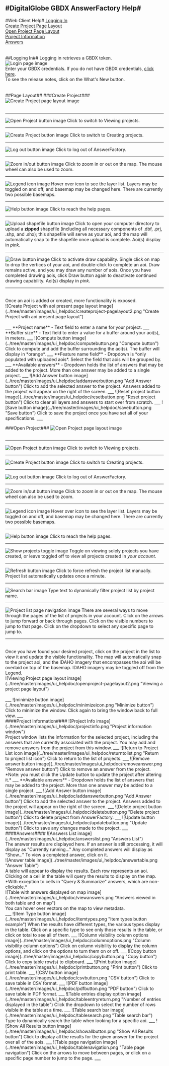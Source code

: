 #DigitalGlobe GBDX AnswerFactory Help#
----------

#Web Client Help#
[Logging In](#logging-in) <br>
[Create Project Page Layout](#create-project) <br>
[Open Project Page Layout](#open-project) <br>
[Project Information](#project-information) <br>
[Answers](#answers) <br>
<br><br>
##Logging In##
Logging in retrieves a GBDX token. <br>
![Login page image](../tree/master/images/ui_helpdoc/loginbox.png "Login Box for login page") <br>
Enter your GBDX credentials. If you do not have GBDX credentials, [click here](https://gbdx.geobigdata.io/account/self_registration/). <br>
To see the release notes, click on the What's New button.
<br><br><br>
##Page Layout##
###Create Project###
![Create Project page layout image](../tree/master/images/ui_helpdoc/createproject-pagelayout.png "Create Project page layout") <br>
<br>
___
![Open Project button image](../tree/master/images/ui_helpdoc/openbutton.png "Open Project button") Click to switch to Viewing projects.
___
![Create Project button image](../tree/master/images/ui_helpdoc/createbutton.png "Create Project button") Click to switch to Creating projects.
___
![Log out button image](../tree/master/images/ui_helpdoc/logoutbutton.png "Log out button") Click to log out of AnswerFactory.
___
![Zoom in/out button image](../tree/master/images/ui_helpdoc/zoombuttons.png "Zoom In/Out buttons") Click to zoom in or out on the map. The mouse wheel can also be used to zoom.
___
![Legend icon image](../tree/master/images/ui_helpdoc/legendicon.png "Legend icon") Hover over icon to see the layer list. Layers may be toggled on and off, and basemap may be changed here. There are currently two possible basemaps.
___
![Help button image](../tree/master/images/ui_helpdoc/helpicon.png "Help icon") Click to reach the help pages.
___
![Upload shapefile button image](../tree/master/images/ui_helpdoc/uploadbutton.png "Upload shapefile button") Click to open your computer directory to upload a **zipped** shapefile (including all necessary components of .dbf, .prj, .shp, and .shx); this shapefile will serve as your aoi, and the map will automatically snap to the shapefile once upload is complete. Aoi(s) display in *pink*.
___
![Draw button image](../tree/master/images/ui_helpdoc/draw.png "Draw button") Click to activate draw capability. Single click on map to drop the vertices of your aoi, and double-click to complete an aoi. Draw remains active, and you may draw any number of aois. Once you have completed drawing aois, click Draw button again to deactivate continued drawing capability. Aoi(s) display in *pink*.
___
<br>
Once an aoi is added or created, more functionality is exposed. <br>
![Create Project with aoi present page layout image](../tree/master/images/ui_helpdoc/createproject-pagelayout2.png "Create Project with aoi present page layout") <br>
<br>
___
**Project name** - Text field to enter a name for your project.
___
**Buffer size** - Text field to enter a value for a buffer around your aoi(s), in meters.
___
![Compute button image](../tree/master/images/ui_helpdoc/computebutton.png "Compute button") Click to compute and add the buffer surrounding the aoi(s). The buffer will display in *orange*.
___
**Feature name field** - Dropdown is *only populated with uploaded aois*. Select the field that aois will be grouped by.
___
**Available answers** - Dropdown holds the list of answers that may be added to the project. More than one answer may be added to a single project.
___
![Add Answer button image](../tree/master/images/ui_helpdoc/addanswerbutton.png "Add Answer button") Click to add the selected answer to the project. Answers added to the project will appear on the right of the screen.
___
![Reset project button image](../tree/master/images/ui_helpdoc/resetbutton.png "Reset project button") Click to clear all layers and answers to start over from scratch.
___
![Save button image](../tree/master/images/ui_helpdoc/savebutton.png "Save button") Click to save the project once you have set all of your specifications.
___

###Open Project###
![Open Project page layout image](../tree/master/images/ui_helpdoc/openproject-pagelayout.png "Open Project page layout") <br>
<br>
___
![Open Project button image](../tree/master/images/ui_helpdoc/openbutton.png "Open Project button") Click to switch to Viewing projects.
___
![Create Project button image](../tree/master/images/ui_helpdoc/createbutton.png "Create Project button") Click to switch to Creating projects.
___
![Log out button image](../tree/master/images/ui_helpdoc/logoutbutton.png "Log out button") Click to log out of AnswerFactory.
___
![Zoom in/out button image](../tree/master/images/ui_helpdoc/zoombuttons.png "Zoom In/Out buttons") Click to zoom in or out on the map. The mouse wheel can also be used to zoom.
___
![Legend icon image](../tree/master/images/ui_helpdoc/legendicon.png "Legend icon") Hover over icon to see the layer list. Layers may be toggled on and off, and basemap may be changed here. There are currently two possible basemaps.
___
![Help button image](../tree/master/images/ui_helpdoc/helpicon.png "Help icon") Click to reach the help pages.
___
![Show projects toggle image](../tree/master/images/ui_helpdoc/myprojectstoggle.png "Show my projects toggle") Toggle on viewing solely projects you have created, or leave toggled off to view all projects created in *your account*.
___
![Refresh button image](../tree/master/images/ui_helpdoc/refreshbutton.png "Refresh button") Click to force refresh the project list manually. Project list automatically updates once a minute.
___
![Search bar image](../tree/master/images/ui_helpdoc/searchbar.png "Search Bar") Type text to dynamically filter project list by project name.
___
![Project list page navigation image](../tree/master/images/ui_helpdoc/pagenavigation.png "Project list page Navigation") There are several ways to move through the pages of the list of projects in your account. Click on the arrows to jump forward or back through pages. Click on the visible numbers to jump to that page. Click on the dropdown to select any specific page to jump to.
___
<br>
Once you have found your desired project, click on the project in the list to view it and update the visible functionality. The map will automatically snap to the project aoi, and the IDAHO imagery that encompasses the aoi will be overlaid on top of the basemap. IDAHO imagery may be toggled off from the Legend.
<br>
![Viewing Project page layout image](../tree/master/images/ui_helpdoc/openproject-pagelayout2.png "Viewing a project page layout") <br>
<br>
___
![minimize button image](../tree/master/images/ui_helpdoc/minimizeicon.png "Minimize button") Click to minimize the window. Click again to bring the window back to full view.
___
<br>
####Project Information####
![Project Info image](../tree/master/images/ui_helpdoc/projectinfo.png "Project information window")
<br>
Project window lists the information for the selected project, including the answers that are currently associated with the project. You may add and remove answers from the project from this window.
___
![Return to Project List icon image](../tree/master/images/ui_helpdoc/returntolist.png "Return to project list icon") Click to return to the list of projects.
___
![Remove answer button image](../tree/master/images/ui_helpdoc/removeanswer.png "Remove answer button") Click to remove an answer from the project. *Note: you must click the Update button to update the project after altering it.*
___
**Available answers** - Dropdown holds the list of answers that may be added to the project. More than one answer may be added to a single project.
___
![Add Answer button image](../tree/master/images/ui_helpdoc/addanswerbutton.png "Add Answer button") Click to add the selected answer to the project. Answers added to the project will appear on the right of the screen.
___
![Delete project button image](../tree/master/images/ui_helpdoc/deletebutton.png "Delete project button") Click to delete project from AnswerFactory.
___
![Update button image](../tree/master/images/ui_helpdoc/updatebutton.png "Update button") Click to save any changes made to the project.
___
<br>
####Answers####
![Answers List image](../tree/master/images/ui_helpdoc/answerslist.png "Answers List")
<br>
The answer results are displayed here. If an answer is still processing, it will display as "Currently running..." Any completed answers will display as "Show..." To view a completed answer, click on it.
<br>
![Answer table image](../tree/master/images/ui_helpdoc/answertable.png "Answer Table")
<br>
A table will appear to display the results. Each row represents an aoi. Clicking on a cell in the table will query the results to display on the map. *With exception to cells in "Query & Summarize" answers, which are non-clickable.*
<br>
![Table with answers displayed on map image](../tree/master/images/ui_helpdoc/viewanswers.png "Answers viewed in both table and on map")
<br>
You can hover over vectors on the map to view metadata.
<br>
___
![Item Type button image](../tree/master/images/ui_helpdoc/itemtypes.png "Item types button example") When the results have different types, the various types display in the table. Click on a specific type to see only those results in the table, or click on total to see all of them.
___
![Column visibility column options image](../tree/master/images/ui_helpdoc/columnoptions.png "Column visibility column options") Click on column visibility to display the column options, and click on the options to turn them on or off.
___
![Copy button image](../tree/master/images/ui_helpdoc/copybutton.png "Copy button") Click to copy table row(s) to clipboard.
___
![Print button image](../tree/master/images/ui_helpdoc/printbutton.png "Print button") Click to print table.
___
![CSV button image](../tree/master/images/ui_helpdoc/csvbutton.png "CSV button") Click to save table in CSV format.
___
![PDF button image](../tree/master/images/ui_helpdoc/pdfbutton.png "PDF button") Click to save table in PDF format.
___
![Table entries display option image](../tree/master/images/ui_helpdoc/tableentryreturn.png "Number of entries displayed in the table") Click the dropdown to select the number of rows visible in the table at a time.
___
![Table search bar image](../tree/master/images/ui_helpdoc/tablesearch.png "Table search bar") Type to dynamically search the table when looking for a specific aoi.
___
![Show All Results button image](../tree/master/images/ui_helpdoc/showallbutton.png "Show All Results button") Click to display all the results for the given answer for the project over all of the aois.
___
![Table page navigation image](../tree/master/images/ui_helpdoc/tablenavigation.png "Table page navigation") Click on the arrows to move between pages, or click on a specific page number to jump to the page.
___
<br><br><br>